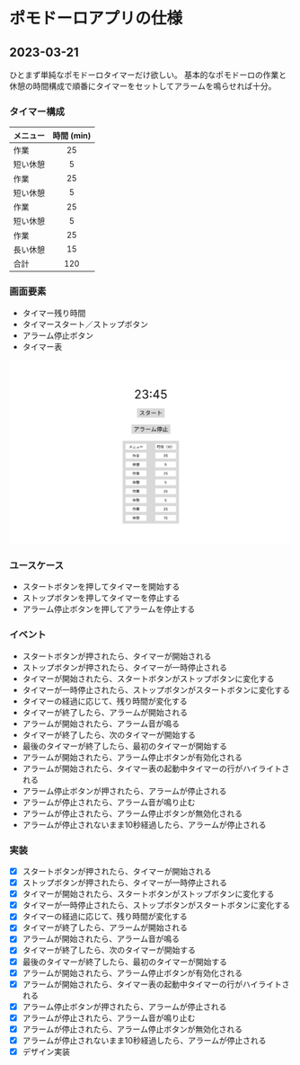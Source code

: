 # ポモドーロアプリの仕様

## 2023-03-21

ひとまず単純なポモドーロタイマーだけ欲しい。
基本的なポモドーロの作業と休憩の時間構成で順番にタイマーをセットしてアラームを鳴らせれば十分。

### タイマー構成

| メニュー | 時間 (min) |
|:-----|:--------:|
| 作業   |    25    |
| 短い休憩 |    5     |
| 作業   |    25    |
| 短い休憩 |    5     |
| 作業   |    25    |
| 短い休憩 |    5     |
| 作業   |    25    |
| 長い休憩 |    15    |
| 合計   |   120    |

### 画面要素

- タイマー残り時間
- タイマースタート／ストップボタン
- アラーム停止ボタン
- タイマー表

![pomodoro_1.png](pomodoro_1.png)

### ユースケース

- スタートボタンを押してタイマーを開始する
- ストップボタンを押してタイマーを停止する
- アラーム停止ボタンを押してアラームを停止する

### イベント

- スタートボタンが押されたら、タイマーが開始される
- ストップボタンが押されたら、タイマーが一時停止される
- タイマーが開始されたら、スタートボタンがストップボタンに変化する
- タイマーが一時停止されたら、ストップボタンがスタートボタンに変化する
- タイマーの経過に応じて、残り時間が変化する
- タイマーが終了したら、アラームが開始される
- アラームが開始されたら、アラーム音が鳴る
- タイマーが終了したら、次のタイマーが開始する
- 最後のタイマーが終了したら、最初のタイマーが開始する
- アラームが開始されたら、アラーム停止ボタンが有効化される
- アラームが開始されたら、タイマー表の起動中タイマーの行がハイライトされる
- アラーム停止ボタンが押されたら、アラームが停止される
- アラームが停止されたら、アラーム音が鳴り止む
- アラームが停止されたら、アラーム停止ボタンが無効化される
- アラームが停止されないまま10秒経過したら、アラームが停止される

### 実装

- [x] スタートボタンが押されたら、タイマーが開始される
- [x] ストップボタンが押されたら、タイマーが一時停止される
- [x] タイマーが開始されたら、スタートボタンがストップボタンに変化する
- [x] タイマーが一時停止されたら、ストップボタンがスタートボタンに変化する
- [x] タイマーの経過に応じて、残り時間が変化する
- [x] タイマーが終了したら、アラームが開始される
- [x] アラームが開始されたら、アラーム音が鳴る
- [x] タイマーが終了したら、次のタイマーが開始する
- [x] 最後のタイマーが終了したら、最初のタイマーが開始する
- [x] アラームが開始されたら、アラーム停止ボタンが有効化される
- [x] アラームが開始されたら、タイマー表の起動中タイマーの行がハイライトされる
- [x] アラーム停止ボタンが押されたら、アラームが停止される
- [x] アラームが停止されたら、アラーム音が鳴り止む
- [x] アラームが停止されたら、アラーム停止ボタンが無効化される
- [x] アラームが停止されないまま10秒経過したら、アラームが停止される
- [x] デザイン実装
